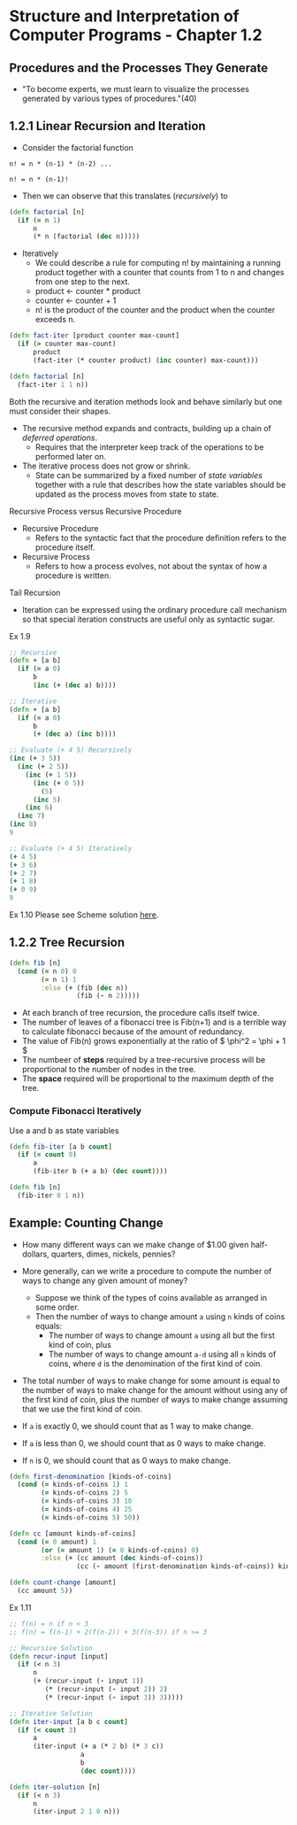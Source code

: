 # Structure and Interpretation of Computer Programs - Chapter 1.2
## Procedures and the Processes They Generate
* "To become experts, we must learn to visualize the processes generated by various types of procedures."(40)

## 1.2.1 Linear Recursion and Iteration
* Consider the factorial function

 `n! = n * (n-1) * (n-2) ...`

 `n! = n * (n-1)!`
* Then we can observe that this translates (*recursively*) to

```clojure
(defn factorial [n]
  (if (= n 1)
      n
      (* n (factorial (dec n)))))
```
* Iteratively
  * We could describe a rule for computing n! by maintaining a running product together with a counter that counts from 1 to n and changes from one step to the next.
  * product <- counter * product
  * counter <- counter + 1
  * n! is the product of the counter and the product when the counter exceeds n.

```clojure
(defn fact-iter [product counter max-count]
  (if (> counter max-count)
      product
      (fact-iter (* counter product) (inc counter) max-count)))

(defn factorial [n]
  (fact-iter 1 1 n))
```
Both the recursive and iteration methods look and behave similarly but one must consider their shapes.
* The recursive method expands and contracts, building up a chain of *deferred operations*.
  * Requires that the interpreter keep track of the operations to be performed later on.
* The iterative process does not grow or shrink.
  * State can be summarized by a fixed number of *state variables* together with a rule that describes how the state variables should be updated as the process moves from state to state.

Recursive Process versus Recursive Procedure
* Recursive Procedure
  * Refers to the syntactic fact that the procedure definition refers to the procedure itself.
* Recursive Process
  * Refers to how a process evolves, not about the syntax of how a procedure is written.

Tail Recursion
* Iteration can be expressed using the ordinary procedure call mechanism so that special iteration constructs are useful only as syntactic sugar.

Ex 1.9
```clojure
;; Recursive
(defn + [a b]
  (if (= a 0)
      b
      (inc (+ (dec a) b))))

;; Iterative
(defn + [a b]
  (if (= a 0)
      b
      (+ (dec a) (inc b))))

;; Evaluate (+ 4 5) Recursively
(inc (+ 3 5))
  (inc (+ 2 5))
    (inc (+ 1 5))
      (inc (+ 0 5))
        (5)
      (inc 5)
    (inc 6)
  (inc 7)
(inc 8)
9

;; Evaluate (+ 4 5) Iteratively
(+ 4 5)
(+ 3 6)
(+ 2 7)
(+ 1 8)
(+ 0 9)
9
```

Ex 1.10
Please see Scheme solution [here](http://community.schemewiki.org/?sicp-ex-1.10).

## 1.2.2 Tree Recursion
```clojure
(defn fib [n]
  (cond (= n 0) 0
        (= n 1) 1
        :else (+ (fib (dec n))
                 (fib (- n 2)))))
```
* At each branch of tree recursion, the procedure calls itself twice.
* The number of leaves of a fibonacci tree is Fib(n+1) and is a terrible way to calculate fibonacci because of the amount of redundancy.
* The value of Fib(n) grows exponentially at the ratio of $ \phi^2 = \phi + 1 $
* The numbeer of **steps** required by a tree-recursive process will be proportional to the number of nodes in the tree.
* The **space** required will be proportional to the maximum depth of the tree.

### Compute Fibonacci Iteratively
Use a and b as state variables
```clojure
(defn fib-iter [a b count]
  (if (= count 0)
      a
      (fib-iter b (+ a b) (dec count))))

(defn fib [n]
  (fib-iter 0 1 n))
```

## Example: Counting Change
* How many different ways can we make change of $1.00 given half-dollars, quarters, dimes, nickels, pennies?
* More generally, can we write a procedure to compute the number of ways to change any given amount of money?
  * Suppose we think of the types of coins available as arranged in some order.
  * Then the number of ways to change amount `a` using `n` kinds of coins equals:
    * The number of ways to change amount `a` using all but the first kind of coin, plus
    * The number of ways to change amount `a-d` using all `n` kinds of coins, where `d` is the denomination of the first kind of coin.
* The total number of ways to make change for some amount is equal to the number of ways to make change for the amount without using any of the first kind of coin, plus the number of ways to make change assuming that we use the first kind of coin.

* If `a` is exactly 0, we should count that as 1 way to make change.
* If `a` is less than 0, we should count that as 0 ways to make change.
* If `n` is 0, we should count that as 0 ways to make change.

```clojure
(defn first-denomination [kinds-of-coins]
  (cond (= kinds-of-coins 1) 1
        (= kinds-of-coins 2) 5
        (= kinds-of-coins 3) 10
        (= kinds-of-coins 4) 25
        (= kinds-of-coins 5) 50))

(defn cc [amount kinds-of-coins]
  (cond (= 0 amount) 1
        (or (= amount 1) (= 0 kinds-of-coins) 0)
        :else (+ (cc amount (dec kinds-of-coins))
                 (cc (- amount (first-denomination kinds-of-coins)) kinds-of-coins))))

(defn count-change [amount]
  (cc amount 5))
```

Ex 1.11
```clojure
;; f(n) = n if n < 3
;; f(n) = f(n-1) + 2(f(n-2)) + 3(f(n-3)) if n >= 3

;; Recursive Solution
(defn recur-input [input]
  (if (< n 3)
      n
      (+ (recur-input (- input 1))
         (* (recur-input (- input 2)) 2)
         (* (recur-input (- input 3)) 3)))))

;; Iterative Solution
(defn iter-input [a b c count]
  (if (< count 3)
      a
      (iter-input (+ a (* 2 b) (* 3 c))
                  a
                  b
                  (dec count))))

(defn iter-solution [n]
  (if (< n 3)
      n
      (iter-input 2 1 0 n)))
```
